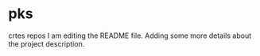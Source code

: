 # pks
crtes repos
I am editing the README file. Adding some more details about the project description.

